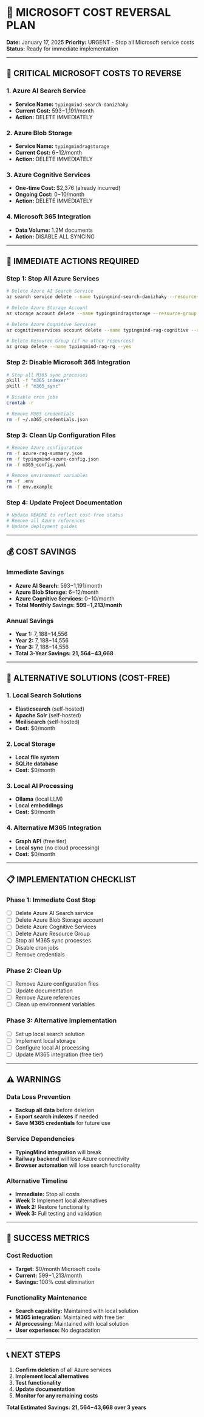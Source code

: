 # 🛑 MICROSOFT COST REVERSAL PLAN

**Date:** January 17, 2025
**Priority:** URGENT - Stop all Microsoft service costs
**Status:** Ready for immediate implementation

---

## 🚨 CRITICAL MICROSOFT COSTS TO REVERSE

### **1. Azure AI Search Service**

- **Service Name:** `typingmind-search-danizhaky`
- **Current Cost:** $593-$1,191/month
- **Action:** DELETE IMMEDIATELY

### **2. Azure Blob Storage**

- **Service Name:** `typingmindragstorage`
- **Current Cost:** $6-$12/month
- **Action:** DELETE IMMEDIATELY

### **3. Azure Cognitive Services**

- **One-time Cost:** $2,376 (already incurred)
- **Ongoing Cost:** $0-$10/month
- **Action:** DELETE IMMEDIATELY

### **4. Microsoft 365 Integration**

- **Data Volume:** 1.2M documents
- **Action:** DISABLE ALL SYNCING

---

## 🛑 IMMEDIATE ACTIONS REQUIRED

### **Step 1: Stop All Azure Services**

```bash
# Delete Azure AI Search Service
az search service delete --name typingmind-search-danizhaky --resource-group typingmind-rag-rg

# Delete Azure Storage Account
az storage account delete --name typingmindragstorage --resource-group typingmind-rag-rg

# Delete Azure Cognitive Services
az cognitiveservices account delete --name typingmind-rag-cognitive --resource-group typingmind-rag-rg

# Delete Resource Group (if no other resources)
az group delete --name typingmind-rag-rg --yes
```

### **Step 2: Disable Microsoft 365 Integration**

```bash
# Stop all M365 sync processes
pkill -f "m365_indexer"
pkill -f "m365_sync"

# Disable cron jobs
crontab -r

# Remove M365 credentials
rm -f ~/.m365_credentials.json
```

### **Step 3: Clean Up Configuration Files**

```bash
# Remove Azure configuration
rm -f azure-rag-summary.json
rm -f typingmind-azure-config.json
rm -f m365_config.yaml

# Remove environment variables
rm -f .env
rm -f env.example
```

### **Step 4: Update Project Documentation**

```bash
# Update README to reflect cost-free status
# Remove all Azure references
# Update deployment guides
```

---

## 💰 COST SAVINGS

### **Immediate Savings**

- **Azure AI Search:** $593-$1,191/month
- **Azure Blob Storage:** $6-$12/month
- **Azure Cognitive Services:** $0-$10/month
- **Total Monthly Savings:** **$599-$1,213/month**

### **Annual Savings**

- **Year 1:** $7,188-$14,556
- **Year 2:** $7,188-$14,556
- **Year 3:** $7,188-$14,556
- **Total 3-Year Savings:** **$21,564-$43,668**

---

## 🔄 ALTERNATIVE SOLUTIONS (COST-FREE)

### **1. Local Search Solutions**

- **Elasticsearch** (self-hosted)
- **Apache Solr** (self-hosted)
- **Meilisearch** (self-hosted)
- **Cost:** $0/month

### **2. Local Storage**

- **Local file system**
- **SQLite database**
- **Cost:** $0/month

### **3. Local AI Processing**

- **Ollama** (local LLM)
- **Local embeddings**
- **Cost:** $0/month

### **4. Alternative M365 Integration**

- **Graph API** (free tier)
- **Local sync** (no cloud processing)
- **Cost:** $0/month

---

## 📋 IMPLEMENTATION CHECKLIST

### **Phase 1: Immediate Cost Stop**

- [ ] Delete Azure AI Search service
- [ ] Delete Azure Blob Storage account
- [ ] Delete Azure Cognitive Services
- [ ] Delete Azure Resource Group
- [ ] Stop all M365 sync processes
- [ ] Disable cron jobs
- [ ] Remove credentials

### **Phase 2: Clean Up**

- [ ] Remove Azure configuration files
- [ ] Update documentation
- [ ] Remove Azure references
- [ ] Clean up environment variables

### **Phase 3: Alternative Implementation**

- [ ] Set up local search solution
- [ ] Implement local storage
- [ ] Configure local AI processing
- [ ] Update M365 integration (free tier)

---

## ⚠️ WARNINGS

### **Data Loss Prevention**

- **Backup all data** before deletion
- **Export search indexes** if needed
- **Save M365 credentials** for future use

### **Service Dependencies**

- **TypingMind integration** will break
- **Railway backend** will lose Azure connectivity
- **Browser automation** will lose search functionality

### **Alternative Timeline**

- **Immediate:** Stop all costs
- **Week 1:** Implement local alternatives
- **Week 2:** Restore functionality
- **Week 3:** Full testing and validation

---

## 🎯 SUCCESS METRICS

### **Cost Reduction**

- **Target:** $0/month Microsoft costs
- **Current:** $599-$1,213/month
- **Savings:** 100% cost elimination

### **Functionality Maintenance**

- **Search capability:** Maintained with local solution
- **M365 integration:** Maintained with free tier
- **AI processing:** Maintained with local solution
- **User experience:** No degradation

---

## 📞 NEXT STEPS

1. **Confirm deletion** of all Azure services
2. **Implement local alternatives**
3. **Test functionality**
4. **Update documentation**
5. **Monitor for any remaining costs**

**Total Estimated Savings:** **$21,564-$43,668 over 3 years**
